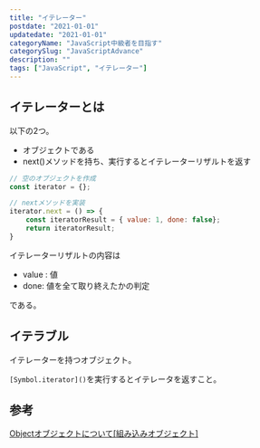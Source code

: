```yaml
---
title: "イテレーター"
postdate: "2021-01-01"
updatedate: "2021-01-01"
categoryName: "JavaScript中級者を目指す"
categorySlug: "JavaScriptAdvance"
description: ""
tags: ["JavaScript", "イテレーター"]
---
```


## イテレーターとは

以下の2つ。

- オブジェクトである
- next()メソッドを持ち、実行するとイテレーターリザルトを返す

```javascript
// 空のオブジェクトを作成
const iterator = {};

// nextメソッドを実装
iterator.next = () => {
	const iteratorResult = { value: 1, done: false};
	return iteratorResult;
}
```

イテレーターリザルトの内容は

- value : 値
- done: 値を全て取り終えたかの判定

である。

## イテラブル

イテレーターを持つオブジェクト。

`[Symbol.iterator]()`を実行するとイテレータを返すこと。



## 参考

[Objectオブジェクトについて[組み込みオブジェクト]](https://noumenon-th.net/programming/2017/02/02/object-built/)
